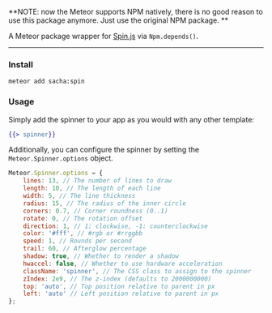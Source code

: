 **NOTE: now the Meteor supports NPM natively, there is no good reason to use this package anymore. Just use the original NPM package. **

A Meteor package wrapper for [Spin.js](https://github.com/fgnass/spin.js) via `Npm.depends()`.

---

### Install

`meteor add sacha:spin`

### Usage

Simply add the spinner to your app as you would with any other template:

```handlebars
{{> spinner}}
```

Additionally, you can configure the spinner by setting the `Meteor.Spinner.options` object.

```js
Meteor.Spinner.options = {
    lines: 13, // The number of lines to draw
    length: 10, // The length of each line
    width: 5, // The line thickness
    radius: 15, // The radius of the inner circle
    corners: 0.7, // Corner roundness (0..1)
    rotate: 0, // The rotation offset
    direction: 1, // 1: clockwise, -1: counterclockwise
    color: '#fff', // #rgb or #rrggbb
    speed: 1, // Rounds per second
    trail: 60, // Afterglow percentage
    shadow: true, // Whether to render a shadow
    hwaccel: false, // Whether to use hardware acceleration
    className: 'spinner', // The CSS class to assign to the spinner
    zIndex: 2e9, // The z-index (defaults to 2000000000)
    top: 'auto', // Top position relative to parent in px
    left: 'auto' // Left position relative to parent in px
};
```

